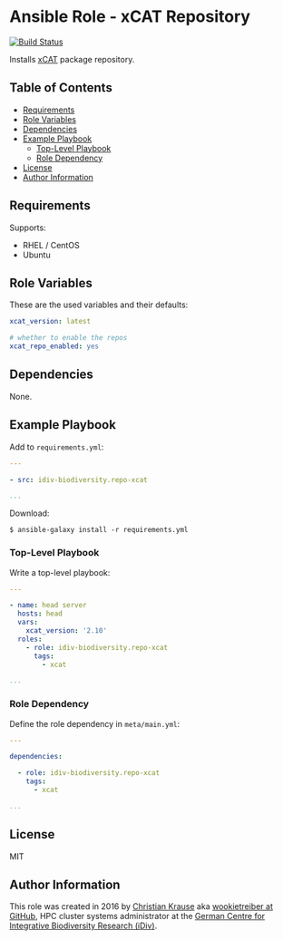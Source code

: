 Ansible Role - xCAT Repository
==============================

[![Build Status](https://travis-ci.org/idiv-biodiversity/ansible-role-repo-xcat.svg?branch=master)](https://travis-ci.org/idiv-biodiversity/ansible-role-repo-xcat)

Installs [xCAT][] package repository.

Table of Contents
-----------------

<!-- toc -->

- [Requirements](#requirements)
- [Role Variables](#role-variables)
- [Dependencies](#dependencies)
- [Example Playbook](#example-playbook)
  * [Top-Level Playbook](#top-level-playbook)
  * [Role Dependency](#role-dependency)
- [License](#license)
- [Author Information](#author-information)

<!-- tocstop -->

Requirements
------------

Supports:

- RHEL / CentOS
- Ubuntu

Role Variables
--------------

These are the used variables and their defaults:

```yml
xcat_version: latest

# whether to enable the repos
xcat_repo_enabled: yes
```

Dependencies
------------

None.

Example Playbook
----------------

Add to `requirements.yml`:

```yml
---

- src: idiv-biodiversity.repo-xcat

...
```

Download:

```console
$ ansible-galaxy install -r requirements.yml
```

### Top-Level Playbook

Write a top-level playbook:

```yml
---

- name: head server
  hosts: head
  vars:
    xcat_version: '2.10'
  roles:
    - role: idiv-biodiversity.repo-xcat
      tags:
        - xcat

...
```

### Role Dependency

Define the role dependency in `meta/main.yml`:

```yml
---

dependencies:

  - role: idiv-biodiversity.repo-xcat
    tags:
      - xcat

...
```

License
-------

MIT

Author Information
------------------

This role was created in 2016 by [Christian Krause][author] aka [wookietreiber at GitHub][wookietreiber], HPC cluster systems administrator at the [German Centre for Integrative Biodiversity Research (iDiv)][idiv].


[author]: https://www.idiv.de/groups_and_people/employees/details/eshow/krause-christian.html
[idiv]: https://www.idiv.de/
[wookietreiber]: https://github.com/wookietreiber
[xCAT]: http://xcat.org/
